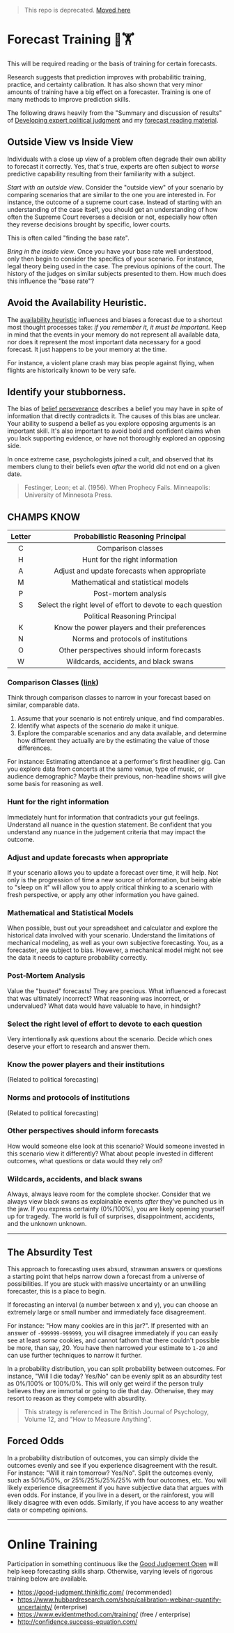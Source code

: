 > This repo is deprecated. [Moved here](https://magoo.github.io/risk-measurement/docs/estimation/strategy/)

# Forecast Training 🔭🏋️
This will be required reading or the basis of training for certain forecasts.

Research suggests that prediction improves with probabilitic training, practice, and certainty calibration. It has also shown that very minor amounts of training have a big effect on a forecaster. Training is one of many methods to improve prediction skills.

The following draws heavily from  the "Summary and discussion of results" of [Developing expert political judgment](http://journal.sjdm.org/16/16511/jdm16511.html) and my [forecast reading material](READING.md).

## Outside View vs Inside View
Individuals with a close up view of a problem often degrade their own ability to forecast it correctly. Yes, that's true, experts are often subject to _worse_ predictive capability resulting from their familiarity with a subject.

*Start with an outside view*. Consider the "outside view" of your scenario by comparing scenarios that are similar to the one you are interested in. For instance, the outcome of a supreme court case. Instead of starting with an understanding of the case itself, you should get an understanding of how often the Supreme Court reverses a decision or not, especially how often they reverse decisions brought by specific, lower courts.

This is often called "finding the base rate".

*Bring in the inside view*. Once you have your base rate well understood, only then begin to consider the specifics of your scenario. For instance, legal theory being used in the case. The previous opinions of the court. The history of the judges on similar subjects presented to them. How much does this influence the "base rate"?

## Avoid the Availability Heuristic.
The [availability heuristic](https://en.wikipedia.org/wiki/Availability_heuristic) influences and biases a forecast due to a shortcut most thought processes take: _if you remember it, it must be important_. Keep in mind that the events in your memory do not represent all available data, nor does it represent the most important data necessary for a good forecast. It just happens to be your memory at the time.

For instance, a violent plane crash may bias people against flying, when flights are historically known to be very safe.

## Identify your stubborness.
The bias of [belief perseverance](https://en.wikipedia.org/wiki/Belief_perseverance) describes a belief you may have in spite of information that directly contradicts it. The causes of this bias are unclear. Your ability to suspend a belief as you explore opposing arguments is an important skill. It's also important to avoid bold and confident claims when you lack supporting evidence, or have not thoroughly explored an opposing side.

In once extreme case, psychologists joined a cult, and observed that its members clung to their beliefs even _after_ the world did not end on a given date.

> Festinger, Leon; et al. (1956). When Prophecy Fails. Minneapolis: University of Minnesota Press.


## CHAMPS KNOW

|Letter   | Probabilistic Reasoning Principal   |
|:--:|:--:|
|  C |  Comparison classes|
|  H |  Hunt for the right information |
|  A | Adjust and update forecasts when appropriate  |
|  M |  Mathematical and statistical models |
|  P |  Post-mortem analysis |
|  S |  Select the right level of effort to devote to each question |
|    | Political Reasoning Principal  |
|  K |  Know the power players and their preferences|
|  N |  Norms and protocols of institutions |
|  O | Other perspectives should inform forecasts  |
|  W | Wildcards, accidents, and black swans |

### Comparison Classes ([link](https://en.wikipedia.org/wiki/Reference_class_forecasting))
Think through comparison classes to narrow in your forecast based on similar, comparable data.

1. Assume that your scenario is not entirely unique, and find comparables.
2. Identify what aspects of the scenario _do_ make it unique.
3. Explore the comparable scenarios and any data available, and determine how different they actually are by the estimating the value of those differences.

For instance: Estimating attendance at a performer's first headliner gig. Can you explore data from concerts at the same venue, type of music, or audience demographic? Maybe their previous, non-headline shows will give some basis for reasoning as well.

### Hunt for the right information
Immediately hunt for information that contradicts your gut feelings. Understand all nuance in the question statement. Be confident that you understand any nuance in the judgement criteria that may impact the outcome.

### Adjust and update forecasts when appropriate
If your scenario allows you to update a forecast over time, it will help. Not only is the progression of time a new source of information, but being able to "sleep on it" will allow you to apply critical thinking to a scenario with fresh perspective, or apply any other information you have gained.

### Mathematical and Statistical Models
When possible, bust out your spreadsheet and calculator and explore the historical data involved with your scenario. Understand the limitations of mechanical modeling, as well as your own subjective forecasting. You, as a forecaster, are subject to bias. However, a mechanical model might not see the data it needs to capture probability correctly.

### Post-Mortem Analysis
Value the "busted" forecasts! They are precious. What influenced a forecast that was ultimately incorrect? What reasoning was incorrect, or undervalued? What data would have valuable to have, in hindsight?

### Select the right level of effort to devote to each question
Very intentionally ask questions about the scenario. Decide which ones deserve your effort to research and answer them.

### Know the power players and their institutions
(Related to political forecasting)

### Norms and protocols of institutions
(Related to political forecasting)

### Other perspectives should inform forecasts
How would someone else look at this scenario? Would someone invested in this scenario view it differently? What about people invested in different outcomes, what questions or data would they rely on?

### Wildcards, accidents, and black swans
Always, always leave room for the complete shocker. Consider that we always view black swans as explainable events *after* they've punched us in the jaw. If you express certainty (0%/100%), you are likely opening yourself up for tragedy. The world is full of surprises, disappointment, accidents, and the unknown unknown.

---

## The Absurdity Test
This approach to forecasting uses absurd, strawman answers or questions a starting point that helps narrow down a forecast from a universe of possibilities. If you are stuck with massive uncertainty or an unwilling forecaster, this is a place to begin.

If forecasting an interval (a number between x and y), you can choose an extremely large or small number and immediately face disagreement.

For instance: "How many cookies are in this jar?". If presented with an answer of `-999999-999999`, you will disagree immediately if you can easily see at least _some_ cookies, and cannot fathom that there couldn't possible be more, than say, 20. You have then narrowed your estimate to `1-20` and can use further techniques to narrow it further.

In a probability distribution, you can split probability between outcomes. For instance, "Will I die today? Yes/No" can be evenly split as an absurdity test as 0%/100% or 100%/0%. This will only get weird if the person truly believes they are immortal or going to die that day. Otherwise, they may resort to reason as they compete with absurdity.

> This strategy is referenced in The British Journal of Psychology, Volume 12, and "How to Measure Anything".

## Forced Odds
In a probability distribution of outcomes, you can simply divide the outcomes evenly and see if you experience disagreement with the result. For instance: "Will it rain tomorrow? Yes/No". Split the outcomes evenly, such as 50%/50%, or 25%/25%/25%/25% with four outcomes, etc. You will likely experience disagreement if you have subjective data that argues with even odds. For instance, if you live in a desert, or the rainforest, you will likely disagree with even odds. Similarly, if you have access to any weather data or competing opinions.

---

# Online Training
Participation in something continuous like the [Good Judgement Open](https://www.gjopen.com/) will help keep forecasting skills sharp. Otherwise, varying levels of rigorous training below are available.

- https://good-judgment.thinkific.com/ (recommended)
- https://www.hubbardresearch.com/shop/calibration-webinar-quantify-uncertainty/ (enterprise)
- https://www.evidentmethod.com/training/ (free / enterprise)
- http://confidence.success-equation.com/
